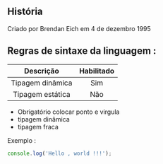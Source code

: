 
## História  

 <p> Criado por Brendan Eich em 4 de dezembro 1995  </p> 

## Regras de sintaxe da linguagem : 

|Descrição | Habilitado | 
|:--:|:--:|
|Tipagem dinâmica | Sim |
|Tipagem estática | Não | 

* Obrigatório colocar ponto e virgula 
* tipagem dinâmica 
* tipagem fraca 

Exemplo :

```javascript
console.log('Hello , world !!!');
```